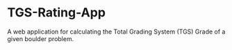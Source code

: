 # TGS-Rating-App
A web application for calculating the Total Grading System (TGS) Grade of a given boulder problem.


